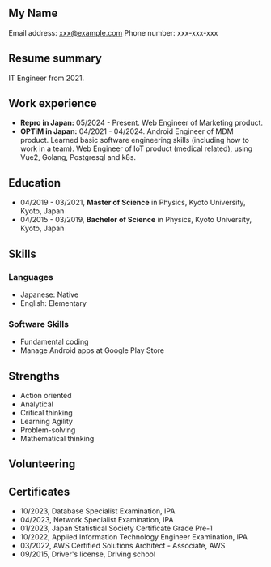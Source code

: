 ## My Name

Email address: xxx@example.com
Phone number: xxx-xxx-xxx

## Resume summary

IT Engineer from 2021.

## Work experience

- **Repro in Japan:** 05/2024 - Present. Web Engineer of Marketing product.
- **OPTiM in Japan:** 04/2021 - 04/2024. Android Engineer of MDM product. Learned basic software engineering skills (including how to work in a team). Web Engineer of IoT product (medical related), using Vue2, Golang, Postgresql and k8s.

## Education

- 04/2019 - 03/2021, **Master of Science** in Physics, Kyoto University, Kyoto, Japan
- 04/2015 - 03/2019, **Bachelor of Science** in Physics, Kyoto University, Kyoto, Japan

## Skills

### Languages

- Japanese: Native
- English: Elementary

### Software Skills

- Fundamental coding
- Manage Android apps at Google Play Store

## Strengths

- Action oriented
- Analytical
- Critical thinking
- Learning Agility
- Problem-solving
- Mathematical thinking

## Volunteering

## Certificates

- 10/2023, Database Specialist Examination, IPA
- 04/2023, Network Specialist Examination, IPA
- 01/2023, Japan Statistical Society Certificate Grade Pre-1
- 10/2022, Applied Information Technology Engineer Examination, IPA
- 03/2022, AWS Certified Solutions Architect - Associate, AWS
- 09/2015, Driver's license, Driving school
